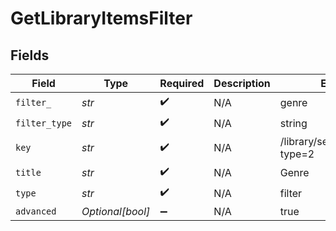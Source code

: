 # GetLibraryItemsFilter


## Fields

| Field                            | Type                             | Required                         | Description                      | Example                          |
| -------------------------------- | -------------------------------- | -------------------------------- | -------------------------------- | -------------------------------- |
| `filter_`                        | *str*                            | :heavy_check_mark:               | N/A                              | genre                            |
| `filter_type`                    | *str*                            | :heavy_check_mark:               | N/A                              | string                           |
| `key`                            | *str*                            | :heavy_check_mark:               | N/A                              | /library/sections/2/genre?type=2 |
| `title`                          | *str*                            | :heavy_check_mark:               | N/A                              | Genre                            |
| `type`                           | *str*                            | :heavy_check_mark:               | N/A                              | filter                           |
| `advanced`                       | *Optional[bool]*                 | :heavy_minus_sign:               | N/A                              | true                             |